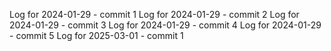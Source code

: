 Log for 2024-01-29 - commit 1
Log for 2024-01-29 - commit 2
Log for 2024-01-29 - commit 3
Log for 2024-01-29 - commit 4
Log for 2024-01-29 - commit 5
Log for 2025-03-01 - commit 1
